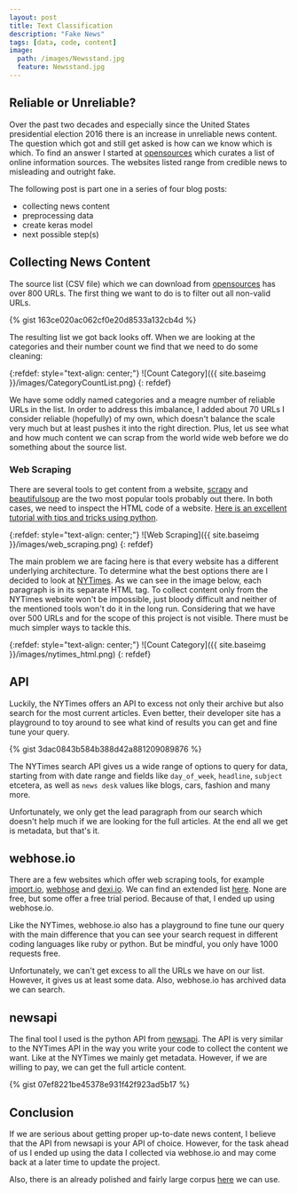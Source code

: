 ```yaml
---
layout: post
title: Text Classification
description: "Fake News"
tags: [data, code, content]
image:
  path: /images/Newsstand.jpg
  feature: Newsstand.jpg
---
```


## Reliable or Unreliable?

Over the past two decades and especially since the United States presidential election 2016 there is an increase in unreliable news content. The question which got and still get asked is how can we know which is which. To find an answer I started at [opensources](http://www.opensources.co/) which curates a list of online information sources. The websites listed range from credible news to misleading and outright fake.

The following post is part one in a series of four blog posts:
- collecting news content
- preprocessing data
- create keras model
- next possible step(s)

## Collecting News Content

The source list (CSV file) which we can download from [opensources](http://www.opensources.co/)  has over 800 URLs. The first thing we want to do is to filter out all non-valid URLs.

{% gist 163ce020ac062cf0e20d8533a132cb4d %}

The resulting list we got back looks off. When we are looking at the categories and their number count we find that we need to do some cleaning:

{:refdef: style="text-align: center;"}
![Count Category]({{ site.baseimg }}/images/CategoryCountList.png)
{: refdef}

We have some oddly named categories and a meagre number of reliable URLs in the list. In order to address this imbalance, I added about 70 URLs I consider reliable (hopefully) of my own, which doesn't balance the scale very much but at least pushes it into the right direction. Plus, let us see what and how much content we can scrap from the world wide web before we do something about the source list.

### Web Scraping

There are several tools to get content from a website, [scrapy](https://scrapy.org/) and [beautifulsoup](https://www.crummy.com/software/BeautifulSoup/) are the two most popular tools probably out there. In both cases, we need to inspect the HTML code of a website. [Here is an excellent tutorial with tips and tricks using python](https://hackernoon.com/web-scraping-tutorial-with-python-tips-and-tricks-db070e70e071).

{:refdef: style="text-align: center;"}
![Web Scraping]({{ site.baseimg }}/images/web_scraping.png)
{: refdef}

The main problem we are facing here is that every website has a different underlying architecture. To determine what the best options there are I decided to look at [NYTimes](https://www.nytimes.com/). As we can see in the image below, each paragraph is in its separate HTML tag. To collect content only from the NYTimes website won't be impossible, just bloody difficult and neither of the mentioned tools won't do it in the long run. Considering that we have over 500 URLs and for the scope of this project is not visible. There must be much simpler ways to tackle this.

{:refdef: style="text-align: center;"}
![Count Category]({{ site.baseimg }}/images/nytimes_html.png)
{: refdef}

## API

Luckily, the NYTimes offers an API to excess not only their archive but also search for the most current articles. Even better, their developer site has a playground to toy around to see what kind of results you can get and fine tune your query.

{% gist 3dac0843b584b388d42a881209089876 %}

The NYTimes search API gives us a wide range of options to query for data, starting from with date range and fields like `day_of_week`, `headline`, `subject` etcetera, as well as `news desk` values like blogs, cars, fashion and many more.

Unfortunately, we only get the lead paragraph from our search which doesn't help much if we are looking for the full articles. At the end all we get is metadata, but that's it.

## webhose.io

There are a few websites which offer web scraping tools, for example [import.io](https://www.import.io/), [webhose](https://www.webhose.io/) and [dexi.io](https://dexi.io/). We can find an extended list [here](https://www.hongkiat.com/blog/web-scraping-tools/). None are free, but some offer a free trial period. Because of that, I ended up using webhose.io.

Like the NYTimes, webhose.io also has a playground to fine tune our query with the main difference that you can see your search request in different coding languages like ruby or python. But be mindful, you only have 1000 requests free.

Unfortunately, we can't get excess to all the URLs we have on our list. However, it gives us at least some data. Also, webhose.io has archived data we can search.

## newsapi

The final tool I used is the python API from [newsapi](https://newsapi.org/). The API is very similar to the NYTimes API in the way you write your code to collect the content we want. Like at the NYTimes we mainly get metadata. However, if we are willing to pay, we can get the full article content.

{% gist 07ef8221be45378e931f42f923ad5b17 %}

## Conclusion

If we are serious about getting proper up-to-date news content, I  believe that the API from newsapi is your API of choice. However, for the task ahead of us I ended up using the data I collected via webhose.io and may come back at a later time to update the project.

Also, there is an already polished and fairly large corpus [here](https://github.com/several27/FakeNewsCorpus) we can use.
